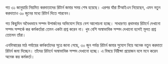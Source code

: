 গত ৩১ জানুয়ারি নিয়মিত করদাতাদের রিটার্ন জমার সময় শেষ হয়েছে। এরপর যাঁরা টিআইএন নিয়েছেন, এমন নতুন করদাতাও ৩০ জুনের মধ্যে রিটার্ন দিতে পারবেন।

গত কিছুদিন অবৈধভাবে সম্পদ উপার্জনের অভিযোগ নিয়ে বেশ আলোচনা হচ্ছে। সাধারণত প্রথমবার রিটার্নে দেখানো সম্পদ সম্পর্কে কর কর্মকর্তারা তেমন একটা প্রশ্ন করেন না। খুব বেশি অস্বাভাবিক সম্পদ দেখানো হলেই মূলত প্রশ্ন তোলেন তাঁরা।

এনবিআরের মাঠ পর্যায়ের কর্মকর্তাদের সূত্রে জানা গেছে, ৩০ জুন পর্যন্ত রিটার্ন জমার সুযোগ নিয়ে অনেক নতুন করদাতা রিটার্ন জমা দিচ্ছেন। তাঁদের রিটার্নে অস্বাভাবিক সম্পদ দেখানো হচ্ছে। এ বিষয়ে নিরীক্ষা প্রয়োজন বলে মনে করেন অনেক কর কর্মকর্তা।
